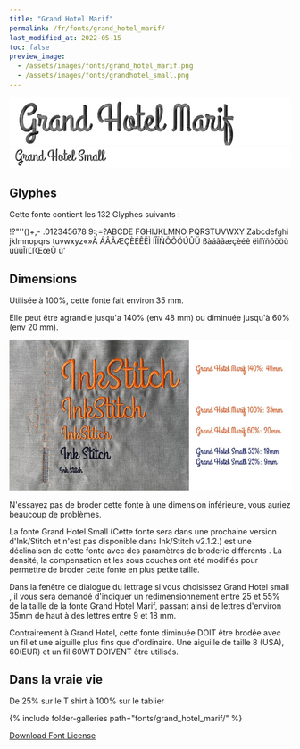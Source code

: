 ```yaml
---
title: "Grand Hotel Marif"
permalink: /fr/fonts/grand_hotel_marif/
last_modified_at: 2022-05-15
toc: false
preview_image: 
  - /assets/images/fonts/grand_hotel_marif.png
  - /assets/images/fonts/grandhotel_small.png
---
```

![grand_hotel_marif](/assets/images/fonts/grand_hotel_marif.png)
![grand_hotel_marif](/assets/images/fonts/grandhotel_small.png)


## Glyphes
Cette fonte contient les 132 Glyphes suivants :

!?"''()+,-
.012345678
9:;=?ABCDE
FGHIJKLMNO
PQRSTUVWXY
Zabcdefghi
jklmnopqrs
tuvwxyz«»À
ÁÂÃÆÇÈÉÊËÌ
ÍÎÏÑÔÕÖÚÛÜ
ßàáâãæçèéê
ëìíîïñôõöù
úûüĨĩĽľŒœŨ
ũ’


## Dimensions

Utilisée à 100%, cette fonte fait environ 35 mm.

Elle peut être agrandie jusqu'a 140% (env 48 mm) ou diminuée jusqu'à 60% (env 20 mm).

![Dimensions Grand Hotel](/assets/images/fonts/Sizing/grandhotelsizing.jpg)

N'essayez pas de broder cette fonte à une dimension inférieure, vous auriez beaucoup de problèmes. 

La fonte Grand Hotel Small (Cette fonte sera dans une prochaine version d'Ink/Stitch et n'est pas disponible dans Ink/Stitch v2.1.2.) est une déclinaison de cette fonte avec des paramètres de broderie différents . La densité, la compensation et les sous couches ont été modifiés pour permettre de broder cette fonte en plus petite taille.

Dans la fenêtre de dialogue du lettrage si vous choisissez Grand Hotel small , il vous sera demandé d'indiquer un redimensionnement entre 25 et 55% de la taille de la fonte Grand Hotel Marif, passant ainsi de lettres d'environ 35mm de haut à des lettres entre 9 et 18 mm.

Contrairement à Grand Hotel, cette fonte diminuée DOIT être brodée avec un fil et une aiguille plus fins que d'ordinaire. Une aiguille de taille 8 (USA), 60(EUR) et un fil 60WT DOIVENT être utilisés.



## Dans la vraie vie
De 25% sur le T shirt  à 100% sur le tablier

{% include folder-galleries path="fonts/grand_hotel_marif/" %}

[Download Font License](https://github.com/inkstitch/inkstitch/tree/main/fonts/grand_hotel_marif/LICENSE)
